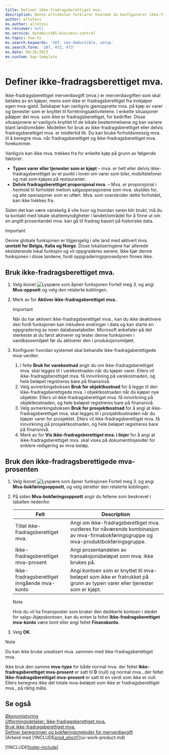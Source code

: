 ```yaml
---
title: Definer ikke-fradragsberettiget mva.
description: Denne artikkelen forklarer hvordan du konfigurerer ikke-fradragsberettiget mva. i Microsoft Dynamics 365 Business Central.
author: altotovi
ms.author: altotovi
ms.reviewer: null
ms.service: dynamics365-business-central
ms.topic: how-to
ms.search.keywords: 'VAT, non-deductible, setup'
ms.search.form: '187, 472, 473'
ms.date: 04/26/2023
ms.custom: bap-template
---
```


# <a name="set-up-non-deductible-vat"></a>Definer ikke-fradragsberettiget mva.

Ikke-fradragsberettiget merverdiavgift (mva.) er merverdiavgiften som skal betales av en kjøper, mens som ikke er fradragsberettiget fra innkjøper egen mva-gjeld. Selskaper kan vanligvis gjenopprette mva. på kjøp av varer og tjenester som er knyttet til forretningsaktivitetene. I enkelte situasjoner påløper det mva. som ikke er fradragsberettiget, for bedrifter. Disse situasjonene er vanligvis knyttet til de lokale bestemmelsene og kan variere blant land/områder. Modellen for bruk av ikke-fradragsberettiget eller delvis fradragsberettiget mva. er imidlertid lik. Du kan bruke forholdsmessig mva. til å beregne mva. når fradragsberettiget og ikke-fradragsberettiget mva. forekommer.

Vanligvis kan ikke mva. trekkes fra for enkelte kjøp på grunn av følgende faktorer:

- **Typen varer eller tjenester som er kjøpt** – mva. er helt eller delvis ikke-fradragsberettiget av et punkt i loven om varer som biler, mobiltelefoner og mat som kjøpes på restauranter.
- **Delvis fradragsberettiget proporsjonal mva.** – Mva. er proporsjonal i henhold til forholdet mellom salgsoperasjonene som mva. skyldes for, og alle operasjoner som er utført. Mva. som overskrider dette forholdet, kan ikke trekkes fra.

Siden det kan være vanskelig å vite hvor og hvordan varen blir brukt, må du ta kontakt med lokale skattemyndigheter i landet/området for å finne ut om en angitt prosentandel mva. kan gå til fradrag basert på historiske data. 

> [!IMPORTANT]
> Denne globale funksjonen er tilgjengelig i alle land med aktivert mva. **unntatt for Belgia, Italia og Norge**. Disse lokaliseringene har allerede eksisterende lokal funksjon og vil oppgraderes senere. Ikke kjør denne funksjonen i disse landene, fordi oppgraderingsprosedyren finnes ikke.

## <a name="use-non-deductible-vat"></a>Bruk ikke-fradragsberettiget mva.

1. Velg ikonet ![Lyspære som åpner funksjonen Fortell meg 3.](media/ui-search/search_small.png "Fortell hva du vil gjøre") og angi **Mva-oppsett** og velg den relaterte koblingen.
2. Merk av for **Aktiver ikke-fradragsberettiget mva.**.

    > [!IMPORTANT]
    > Når du har aktivert ikke-fradragsberettiget mva., kan du ikke deaktivere den fordi funksjonen kan inkludere endringer i data og kan starte en oppgradering av noen databasetabeller. Microsoft anbefaler på det sterkeste at du først aktiverer og tester denne funksjonen i sandkassemiljøet før du aktiverer den i produksjonsmiljøet.

3. Konfigurer hvordan systemet skal behandle ikke-fradragsberettigede mva-verdier.

    1. I felte **Bruk for varekostnad** angir du om ikke-fradragsberettiget mva. skal legges til i varekostnaden når du kjøper varer. Ellers vil ikke-fradragsberettiget mva. få innvirkning på varekostnaden, og hele beløpet registreres bare på finansnivå.
    2. Velg avmerkingsboksen **Bruk for objektkostnad** for å legge til den ikke-fradragsberettigede mva. i objektkostnaden når du kjøper nye objekter. Ellers vil ikke-fradragsberettiget mva. få innvirkning på objektkostnaden, og hele beløpet registreres bare på finansnivå.
    3. Velg avmerkingsboksen **Bruk for prosjektkostnad** for å angi at ikke-fradragsberettiget mva. skal legges til i prosjektkostnaden når du kjøper varer for prosjektet. Ellers vil ikke-fradragsberettiget mva. få innvirkning på prosjektkostnaden, og hele beløpet registreres bare på finansnivå.
    4. Merk av for **Vis ikke-fradragsberettiget mva. i linjer** for å angi at ikke-fradragsberettiget mva. skal vises på dokumentlinjesider for enklere redigering av mva-beløp.

## <a name="use-the-non-deductible-vat-percentage"></a>Bruk den ikke-fradragsberettigede mva-prosenten

1. Velg ikonet ![Lyspære som åpner funksjonen Fortell meg 3.](media/ui-search/search_small.png "Fortell hva du vil gjøre") og angi **Mva-bokføringsoppsett**, og velg deretter den relaterte koblingen.
2. På siden **Mva-bokføringsoppsett** angir du feltene som beskrevet i tabellen nedenfor.

    | Felt | Description |
    |-------|-------------|
    | Tillat ikke-fradragsberettiget mva. | Angi om ikke-fradragsberettiget mva. vurderes for nåværende kombinasjon av mva-firmabokføringsgruppe og mva-produktbokføringsgruppe. |
    | Ikke-fradragsberettiget mva-prosent | Angi prosentandelen av transaksjonsbeløpet som mva. ikke brukes på. |
    | Ikke-fradragsberettiget inngående mva-konto | Angi kontoen som er knyttet til mva-beløpet som ikke er fratrukket på grunn av typen varer eller tjenester som er kjøpt. |

    > [!NOTE]
    > Hvis du vil ha finansposter som bruker den dedikerte kontoen i stedet for salgs-/kjøpskontoen, kan du enten la feltet **Ikke-fradragsberettiget mva-konto** være tomt eller angi feltet **Finanskonto**.

3. Velg **OK**.

> [!NOTE]
> Du kan ikke bruke urealisert mva. sammen med ikke-fradragsberettiget mva.
>
> Ikke bruk den samme **mva-type** for både normal mva. der feltet **Ikke-fradragsberettiget mva-prosent** er satt til **0** (null) og normal mva., der feltet **Ikke-fradragsberettiget mva-prosent** er satt til en verdi som ikke er null. Ellers beregnes ikke det totale mva-beløpet som ikke er fradragsberettiget mva., på riktig måte.

## <a name="see-also"></a>Se også

[Økonomistyring](finance.md)  
[Utformingsdetaljer: Ikke-fradragsberettiget mva.](design-details-nondeductible-vat.md)  
[Bruk ikke-fradragsberettiget mva.](finance-how-use-non-deductible-vat.md)  
[Definer beregninger og bokføringsmetoder for merverdiavgift](finance-setup-vat.md)  
[Arbeid med [!INCLUDE[prod_short](includes/prod_short.md)]](ui-work-product.md)  

[!INCLUDE[footer-include](includes/footer-banner.md)]
